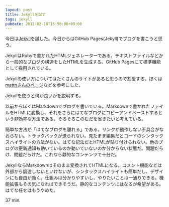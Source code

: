 ```yaml
---
layout: post
title: Jekyllを試す
tags: jekyll
pubdate: 2012-02-16T15:50:06+09:00
---
```

今日は[Jekyll][jekyll]を試した。今日からはGitHub Pages(Jekyll)でブログを書こうと思う。

JekyllはRubyで書かれたHTMLジェネレーターである。テキストファイルなどから一般的なブログの構造をしたHTMLを生成する。GitHub Pagesにて標準機能として採用されている。

Jekyllの使い方についてはたくさんのサイトがあると思うので割愛する。ぼくは[mattnさんのページ](http://mattn.kaoriya.net/software/lang/ruby/20090409185248.htm)などを参考にした。

Jekyllを使うと何が良いかを説明する。

以前からぼくはMarkdownでブログを書いている。Markdownで書かれたファイルをHTMLに変換し、それをさらにはてなブログにコピーアンドペーストするという非効率な方法である。そろそろこのむだを省きたいと考えている。

簡単な方法が「はてなブログを離れる」である。リンクが動作しない不具合がなおらない。トラックバックが送られない。見たまま編集だとコードのシンタックスハイライトの方法がない。はてな記法だとHTMLが貼り付けられない。他のブログの更新通知も動いているのか動いていないのか分からない状態だ。問題だらけ、問題だらけだ。これなら静的なコンテンツで十分だ。

JekyllならMarkdownはそのまま変換されてHTMLになる。コメント機能などは外部から調達しないといけないが、シンタックスハイライトも簡単だし、デザインにも自由が効く。仕組みは分かりやすいし、やりたいことは一通りできる。機能拡張もその気になればできそうだ。静的なコンテンツにはなるが希望がある。はてな任せはもうやめた。

37 min.

[jekyll]: http://jekyllrb.com/
